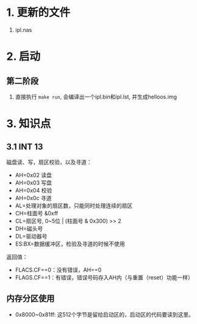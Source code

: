# 1. 更新的文件
1. ipl.nas


# 2. 启动
## 第二阶段
1. 直接执行 `make run`, 会编译出一个ipl.bin和ipl.lst, 并生成helloos.img


# 3. 知识点

## 3.1 INT 13
磁盘读、写，扇区校验​，以及寻道：
- AH=0x02 读盘
- AH=0x03 写盘
- AH=0x04 校验
- AH=0x0c 寻道
- AL=处理对象的扇区数，只能同时处理连续的扇区
- CH=柱面号 &0xff
- CL=扇区号, 0~5位 | (柱面号 & 0x300) >> 2
- DH=磁头号
- DL=驱动器号
- ES:BX=数据缓冲区，检验及寻道的时候不使用

返回值：
- FLACS.CF==0：没有错误，AH==0
- FLAGS.CF==1：有错误，错误号码存入AH内（与重置（reset）功能一样）

## 内存分区使用
- 0x8000~0x81ff: 这512个字节是留给启动区的，启动区的代码要读到这里。
